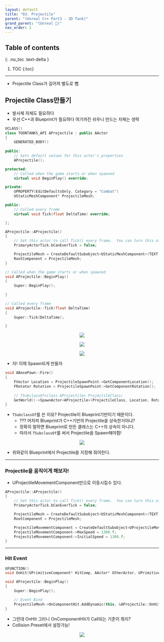 ```yaml
---
layout: default
title: "03. Projectile"
parent: "(Unreal C++ Part3 - 3D Tank)"
grand_parent: "(Unreal 🚀)"
nav_order: 1
---
```


## Table of contents
{: .no_toc .text-delta }

1. TOC
{:toc}

---

* Projectile Class가 길어져 별도로 뺌


## Projectile Class만들기

* 발사체 자체도 필요하다
* 우선 C++과 Blueprint가 필요하다 여기까진 쉬우니 만드는 자체는 생략

```cpp
UCLASS()
class TOONTANKS_API AProjectile : public AActor
{
	GENERATED_BODY()
	
public:	
	// Sets default values for this actor's properties
	AProjectile();

protected:
	// Called when the game starts or when spawned
	virtual void BeginPlay() override;

private:
	UPROPERTY(EditDefaultsOnly, Category = "Combat")
	UStaticMeshComponent* ProjectileMesh;

public:	
	// Called every frame
	virtual void Tick(float DeltaTime) override;

};
```

```cpp
AProjectile::AProjectile()
{
 	// Set this actor to call Tick() every frame.  You can turn this off to improve performance if you don't need it.
	PrimaryActorTick.bCanEverTick = false;

	ProjectileMesh = CreateDefaultSubobject<UStaticMeshComponent>(TEXT("Projectile Mesh"));
	RootComponent = ProjectileMesh;
}

// Called when the game starts or when spawned
void AProjectile::BeginPlay()
{
	Super::BeginPlay();
	
}

// Called every frame
void AProjectile::Tick(float DeltaTime)
{
	Super::Tick(DeltaTime);

}
```

<p align="center">
  <img src="https://taehyungs-programming-blog.github.io/blog/assets/images/unreal/unreal_cpp_3/ucpp3-1-11.png"/>
</p>

<p align="center">
  <img src="https://taehyungs-programming-blog.github.io/blog/assets/images/unreal/unreal_cpp_3/ucpp3-1-12.png"/>
</p>

<p align="center">
  <img src="https://taehyungs-programming-blog.github.io/blog/assets/images/unreal/unreal_cpp_3/ucpp3-1-10.png"/>
</p>

* 자! 이제 Spawn되게 만들자

```cpp
void ABasePawn::Fire()
{
	FVector Location = ProjectileSpawnPoint->GetComponentLocation();
	FRotator Rotation = ProjectileSpawnPoint->GetComponentRotation();
	
    // TSubclassOf<class AProjectile> ProjectileClass;
	GetWorld()->SpawnActor<AProjectile>(ProjectileClass, Location, Rotation);
}
```

* `TSubclassOf`를 쓴 이유? Projectile이 Blueprint기반이기 때문이다.
    * ??? 어차피 Blueprint가 C++기반의 Projectile을 상속한거아냐?
    * 정확히 말하면 Blueprint로 만든 클래스는 C++의 상속이 아니다.
    * 따라서 `TSubclassOf`를 써서 Projectile을 Spawn해야함!

<p align="center">
  <img src="https://taehyungs-programming-blog.github.io/blog/assets/images/unreal/unreal_cpp_3/ucpp3-1-13.png"/>
</p>

* 위와같이 Blueprint에서 Projectile을 지정해 줘야한다.

---

### Projectile을 움직이게 해보자!

* UProjectileMovementComponent만으로 이동시킬수 있다.

```cpp
AProjectile::AProjectile()
{
 	// Set this actor to call Tick() every frame.  You can turn this off to improve performance if you don't need it.
	PrimaryActorTick.bCanEverTick = false;

	ProjectileMesh = CreateDefaultSubobject<UStaticMeshComponent>(TEXT("Projectile Mesh"));
	RootComponent = ProjectileMesh;

	ProjectileMovementComponent = CreateDefaultSubobject<UProjectileMovementComponent>(TEXT("Projectile Movement Component"));
	ProjectileMovementComponent->MaxSpeed = 1300.f;
	ProjectileMovementComponent->InitialSpeed = 1300.f;
}
```

---

### Hit Event

```cpp
UFUNCTION()
void OnHit(UPrimitiveComponent* HitComp, AActor* OtherActor, UPrimitiveComponent* OtherComp, FVector NormalImpulse, const FHitResult& Hit);
```

```cpp
void AProjectile::BeginPlay()
{
	Super::BeginPlay();

    // Event Bind
	ProjectileMesh->OnComponentHit.AddDynamic(this, &AProjectile::OnHit);
}
```

* 그런데 OnHit 그러니 OnComponentHit가 Call되는 기준이 뭐지?
* Collision Preset에서 설정가능!

<p align="center">
  <img src="https://taehyungs-programming-blog.github.io/blog/assets/images/unreal/unreal_cpp_3/ucpp3-3-1.png"/>
</p>



